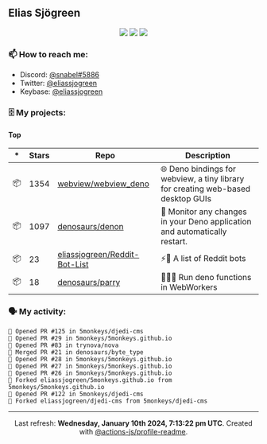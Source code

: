 ## Elias Sjögreen

<p align="center">
  <img src="https://img.shields.io/badge/🎂-dec. 2003-success" />
  <img src="https://img.shields.io/badge/🌎-Stockholm-informational" />
  <img src="https://img.shields.io/badge/👦-He/Him-informational" />
</p>

### 📫 How to reach me:

- Discord: [@snabel#5886](https://discord.com/users/267978757799673866)
- Twitter: [@eliassjogreen](https://twitter.com/eliassjogreen)
- Keybase: [@eliassjogreen](https://keybase.io/eliassjogreen)

### 🗄 My projects:

#### Top
|*|Stars|Repo|Description|
|---|---|---|---|
| 📦 | 1354 | [webview/webview_deno](https://github.com/webview/webview_deno) | 🌐 Deno bindings for webview, a tiny library for creating web-based desktop GUIs |
| 📦 | 1097 | [denosaurs/denon](https://github.com/denosaurs/denon) | 👀 Monitor any changes in your Deno application and automatically restart. |
| 📦 | 23 | [eliassjogreen/Reddit-Bot-List](https://github.com/eliassjogreen/Reddit-Bot-List) | ⚡️🤖 A list of Reddit bots |
| 📦 | 18 | [denosaurs/parry](https://github.com/denosaurs/parry) | 👷🏽‍♂️ Run deno functions in WebWorkers |

### 🗣 My activity:

```
💪 Opened PR #125 in 5monkeys/djedi-cms
💪 Opened PR #29 in 5monkeys/5monkeys.github.io
💪 Opened PR #83 in trynova/nova
🎉 Merged PR #21 in denosaurs/byte_type
💪 Opened PR #28 in 5monkeys/5monkeys.github.io
💪 Opened PR #27 in 5monkeys/5monkeys.github.io
💪 Opened PR #26 in 5monkeys/5monkeys.github.io
🍴 Forked eliassjogreen/5monkeys.github.io from 5monkeys/5monkeys.github.io
💪 Opened PR #122 in 5monkeys/djedi-cms
🍴 Forked eliassjogreen/djedi-cms from 5monkeys/djedi-cms
```

------------
<p align="center">Last refresh: <b>Wednesday, January 10th 2024, 7:13:22 pm UTC</b>. Created with <a href=https://github.com/marketplace/actions/profile-readme>@actions-js/profile-readme</a>.</p>
